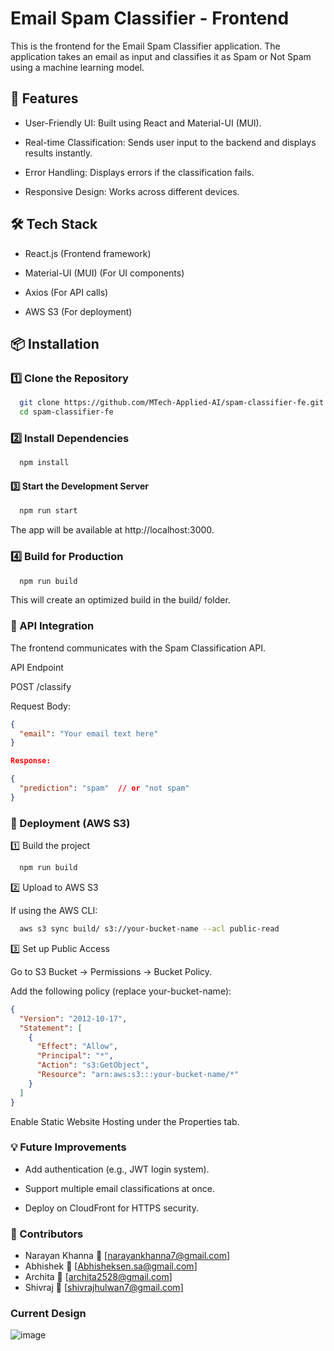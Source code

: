 # Email Spam Classifier - Frontend

This is the frontend for the Email Spam Classifier application. The application takes an email as input and classifies it as Spam or Not Spam using a machine learning model.


## 🚀 Features

* User-Friendly UI: Built using React and Material-UI (MUI).

* Real-time Classification: Sends user input to the backend and displays results instantly.

* Error Handling: Displays errors if the classification fails.

* Responsive Design: Works across different devices.


## 🛠 Tech Stack


* React.js (Frontend framework)

* Material-UI (MUI) (For UI components)

* Axios (For API calls)

* AWS S3 (For deployment)


## 📦 Installation


### 1️⃣ Clone the Repository


```bash
  git clone https://github.com/MTech-Applied-AI/spam-classifier-fe.git
  cd spam-classifier-fe
```

### 2️⃣ Install Dependencies

```bash
  npm install
```

#### 3️⃣ Start the Development Server

```bash
  npm run start
```

The app will be available at http://localhost:3000.


### 4️⃣ Build for Production

```bash
  npm run build
```

This will create an optimized build in the build/ folder.


### 📡 API Integration

The frontend communicates with the Spam Classification API.

API Endpoint

POST /classify

Request Body:

```json
{
  "email": "Your email text here"
}
```

```json
Response:

{
  "prediction": "spam"  // or "not spam"
}
```


### 🚀 Deployment (AWS S3)


1️⃣ Build the project

```bash
  npm run build
```


2️⃣ Upload to AWS S3

If using the AWS CLI:

```bash
  aws s3 sync build/ s3://your-bucket-name --acl public-read
```


3️⃣ Set up Public Access

Go to S3 Bucket → Permissions → Bucket Policy.

Add the following policy (replace your-bucket-name):

```json
{
  "Version": "2012-10-17",
  "Statement": [
    {
      "Effect": "Allow",
      "Principal": "*",
      "Action": "s3:GetObject",
      "Resource": "arn:aws:s3:::your-bucket-name/*"
    }
  ]
}
```


Enable Static Website Hosting under the Properties tab.


### 💡 Future Improvements


* Add authentication (e.g., JWT login system).

* Support multiple email classifications at once.

* Deploy on CloudFront for HTTPS security.


### 🙌 Contributors
- Narayan Khanna 📧 [narayankhanna7@gmail.com]
- Abhishek 📧 [Abhisheksen.sa@gmail.com]
- Archita 📧 [archita2528@gmail.com]
- Shivraj 📧 [shivrajhulwan7@gmail.com]



### Current Design

![image](https://github.com/user-attachments/assets/3f36f416-a724-46f4-8c34-003408747466)

